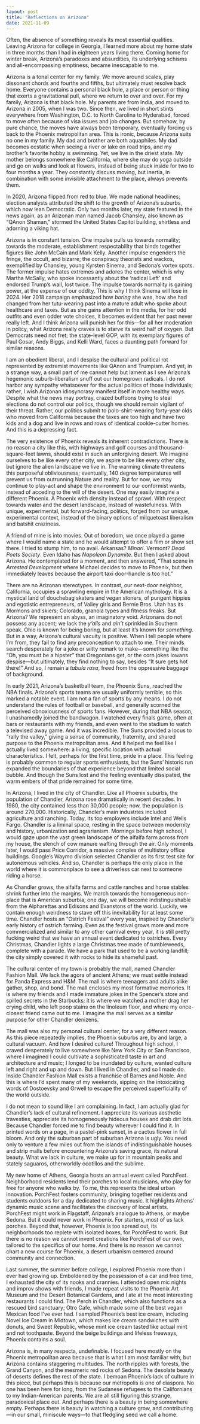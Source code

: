 ```yaml
---
layout: post
title: "Reflections on Arizona"
date: 2021-11-09
---
```


Often, the absence of something reveals its most essential qualities. Leaving Arizona for college in Georgia, I learned more about my home state in three months than I had in eighteen years living there. Coming home for winter break, Arizona’s paradoxes and absurdities, its underlying schisms and all-encompassing emptiness, became inescapable to me.

Arizona is a tonal center for my family. We move around scales, play dissonant chords and fourths and fifths, but ultimately must resolve back home. Everyone contains a personal black hole, a place or person or thing that exerts a gravitational pull, where we return to over and over. For my family, Arizona is that black hole. My parents are from India, and moved to Arizona in 2005, when I was two. Since then, we lived in short stints everywhere from Washington, D.C. to North Carolina to Hyderabad, forced to move often because of visa issues and job changes. But somehow, by pure chance, the moves have always been temporary, eventually forcing us back to the Phoenix metropolitan area. This is ironic, because Arizona suits no one in my family. My dad and brother are both aquaphiles. My dad becomes ecstatic when seeing a river or lake on road trips, and my brother’s favorite hobby is swimming. Yet, we live in the driest state. My mother belongs somewhere like California, where she may do yoga outside and go on walks and look at flowers, instead of being stuck inside for two to four months a year. They constantly discuss moving, but inertia, in combination with some invisible attachment to the place, always prevents them.

In 2020, Arizona flipped from red to blue. We made national headlines; election analysts attributed the shift to the growth of Arizona’s suburbs, which now lean Democratic. Only two months later, my state featured in the news again, as an Arizonan man named Jacob Chansley, also known as “QAnon Shaman,” stormed the United States Capitol building, shirtless and adorning a viking hat. 

Arizona is in constant tension. One impulse pulls us towards normality; towards the moderate, establishment respectability that binds together figures like John McCain and Mark Kelly. Another impulse engenders the fringe, the occult, and bizarre; the conspiracy theorists and wackos, exemplified by Chansley, young Kyrsten Sinema, and Sedona’s vortex spots. The former impulse hates extremes and adores the center, which is why Martha McSally, who spoke incessantly about the ‘radical Left’ and endorsed Trump’s wall, lost twice. The impulse towards normality is gaining power, at the expense of our oddity. This is why I think Sinema will lose in 2024\. Her 2018 campaign emphasized how *boring* she was, how she had changed from her tutu-wearing past into a mature adult who spoke about healthcare and taxes. But as she gains attention in the media, for her odd outfits and even odder vote choices, it becomes evident that her past never really left. And I think Arizona will punish her for this—for all her moderation in policy, what Arizona really craves is to starve its weird half of oxygen. But Democrats need not fret; the state-level GOP, with its exemplary figures of Paul Gosar, Andy Biggs, and Kelli Ward, faces a daunting path forward for similar reasons.

I am an obedient liberal, and I despise the cultural and political rot represented by extremist movements like QAnon and Trumpism. And yet, in a strange way, a small part of me cannot help but lament as I see Arizona’s hegemonic suburb-liberalism snuff out our homegrown radicals. I do not harbor any sympathy whatsoever for the actual politics of those individuals; rather, I wish Arizonan idiosyncrasy manifest itself in more healthy ways. Despite what the news may portray, crazed buffoons trying to steal elections do not control our politics, though we should remain vigilant of their threat. Rather, our politics submit to polo-shirt-wearing forty-year olds who moved from California because the taxes are too high and have two kids and a dog and live in rows and rows of identical cookie-cutter homes. And this is a depressing fact.

The very existence of Phoenix reveals its inherent contradictions. There is no reason a city like this, with highways and golf courses and thousand-square-feet lawns, should exist in such an unforgiving desert. We imagine ourselves to be like every other city, we aspire to be like every other city, but ignore the alien landscape we live in. The warming climate threatens this purposeful obliviousness; eventually, 140 degree temperatures will prevent us from outrunning Nature and reality. But for now, we may continue to play-act and shape the environment to our conformist wants, instead of acceding to the will of the desert. One may easily imagine a different Phoenix. A Phoenix with density instead of sprawl. With respect towards water and the desert landscape, instead of wastefulness. With unique, experimental, but forward-facing, politics, forged from our unique, experimental context, instead of the binary options of milquetoast liberalism and batshit craziness.

A friend of mine is into movies. Out of boredom, we once played a game where I would name a state and he would attempt to offer a film or show set there. I tried to stump him, to no avail. Arkansas? *Minari*. Vermont? *Dead Poets Society*. Even Idaho has *Napoleon Dynamite*. But then I asked about Arizona. He contemplated for a moment, and then answered, “That scene in *Arrested Development* where Michael decides to move to Phoenix, but then immediately leaves because the airport taxi door-handle is too hot.”

There are no Arizonan stereotypes. In contrast, our next-door neighbor, California, occupies a sprawling empire in the American mythology. It is a mystical land of douchebag skaters and vegan stoners, of pungent hippies and egotistic entrepreneurs, of Valley girls and Bernie Bros. Utah has its Mormons and skiers; Colorado, granola types and fitness freaks. But Arizona? We represent an abyss, an imaginatory void. Arizonans do not possess any accent; we lack the *y’alls* and *ain’t* sprinkled in Southern speak. Ohio is known for being boring, but at least it’s known for *something*. But in a way, Arizona’s cultural vacuity is positive. When I tell people where I’m from, they fail to find any preconception to attach to me. Their minds search desperately for a joke or witty remark to make—something like the “Oh, you must be a hipster” that Oregonians get, or the corn jokes Iowans despise—but ultimately, they find nothing to say, besides “It sure gets hot there\!” And so, I remain a *tabula rasa*, freed from the oppressive baggage of background.

In early 2021, Arizona’s basketball team, the Phoenix Suns, reached the NBA finals. Arizona’s sports teams are usually uniformly terrible, so this marked a notable event. I am not a fan of sports by any means. I do not understand the rules of football or baseball, and generally scorned the perceived obnoxiousness of sports fans. However, during that NBA season, I unashamedly joined the bandwagon. I watched every finals game, often at bars or restaurants with my friends, and even went to the stadium to watch a televised away game. And it was incredible. The Suns provided a locus to “rally the valley,” giving a sense of community, fraternity, and shared purpose to the Phoenix metropolitan area. And it helped me feel like I actually lived somewhere: a living, specific location with actual characteristics. I felt, perhaps for the first time, pride in a place. This feeling is probably common to regular sports enthusiasts, but the Suns’ historic run expanded the boundaries of that experience beyond that limited social bubble. And though the Suns lost and the feeling eventually dissipated, the warm embers of that pride remained for some time.

In Arizona, I lived in the city of Chandler. Like all Phoenix suburbs, the population of Chandler, Arizona rose dramatically in recent decades. In 1980, the city contained less than 30,000 people; now, the population is around 270,000. Historically, Chandler’s main industries included agriculture and ranching. Today, its top employers include Intel and Wells Fargo. Chandler is a liminal space, resting in the space between modernity and history, urbanization and agrarianism. Mornings before high school, I would gaze upon the vast green landscape of the alfalfa farm across from my house, the stench of cow manure wafting through the air. Only moments later, I would pass Price Corridor, a massive complex of multistory office buildings. Google’s Waymo division selected Chandler as its first test site for autonomous vehicles. And so, Chandler is perhaps the only place in the world where it is commonplace to see a driverless car next to someone riding a horse.

As Chandler grows, the alfalfa farms and cattle ranches and horse stables shrink further into the margins. We march towards the homogeneous non-place that is American suburbia; one day, we will become indistinguishable from the Alpharettas and Edisons and Evanstons of the world. Luckily, we contain enough weirdness to stave off this inevitability for at least some time. Chandler hosts an “Ostrich Festival” every year, inspired by Chandler’s early history of ostrich farming. Even as the festival grows more and more commercialized and similar to any other carnival every year, it is still pretty fucking weird that we have an annual event dedicated to ostriches. Every Christmas, Chandler lights a large Christmas tree made of tumbleweeds, complete with a parade. We have a park that used to be a working landfill; the city simply covered it with rocks to hide its shameful past. 

The cultural center of my town is probably the mall, named Chandler Fashion Mall. We lack the agora of ancient Athens; we must settle instead for Panda Express and H\&M. The mall is where teenagers and adults alike gather, shop, and bond. The mall encloses my most formative memories. It is where my friends and I made immature jokes in the Spencer’s store and spilled secrets in the Starbucks; it is where we watched a mother drag her crying child, who left poop stains on the linoleum floor, and where my once-closest friend came out to me. I imagine the mall serves as a similar purpose for other Chandler denizens.

The mall was also my personal cultural center, for a very different reason. As this piece repeatedly implies, the Phoenix suburbs are, by and large, a cultural vacuum. And how I desired culture\! Throughout high school, I craved desperately to live somewhere like New York City or San Francisco, where I imagined I could cultivate a sophisticated taste in art and architecture and music; I longed to be inundated by culture, wanted culture left and right and up and down. But I lived in Chandler, and so I made do. Inside Chandler Fashion Mall exists a franchise of Barnes and Noble. And this is where I’d spent many of my weekends, sipping on the intoxicating words of Dostoevsky and Orwell to escape the perceived superficiality of the world outside.

I do not mean to sound like I am complaining. In fact, I am actually glad for Chandler’s lack of cultural refinement. I appreciate its various aesthetic travesties, appreciate its homogeneously hideous houses and drab dirt lots. Because Chandler forced me to find beauty wherever I could find it. In printed words on a page, in a pastel-pink sunset, in a cactus flower in full bloom. And only the suburban part of suburban Arizona is ugly. You need only to venture a few miles out from the islands of indistinguishable houses and strip malls before encountering Arizona’s saving grace, its natural beauty. What we lack in culture, we make up for in mountain peaks and stately saguaros, otherworldly ocotillos and the sublime.

My new home of Athens, Georgia hosts an annual event called PorchFest. Neighborhood residents lend their porches to local musicians, who play for free for anyone who walks by. To me, this represents the ideal urban innovation. PorchFest fosters community, bringing together residents and students outdoors for a day dedicated to sharing music. It highlights Athens’ dynamic music scene and facilitates the discovery of local artists. PorchFest might work in Flagstaff, Arizona’s analogue to Athens, or maybe Sedona. But it could never work in Phoenix. For starters, most of us lack porches. Beyond that, however, Phoenix is too spread out, its neighborhoods too replete with isolated boxes, for PorchFest to work. But there is no reason we cannot invent creations like PorchFest of our own, tailored to the specifics of our home. And there is no reason we cannot chart a new course for Phoenix, a desert urbanism centered around community and connection.

Last summer, the summer before college, I explored Phoenix more than I ever had growing up. Emboldened by the possession of a car and free time, I exhausted the city of its nooks and crannies. I attended open mic nights and improv shows with friends, I made repeat visits to the Phoenix Art Museum and the Desert Botanical Gardens, and I ate at the most interesting restaurants I could find. The Perch in Chandler, which also functions as a rescued bird sanctuary; Otro Cafe, which made some of the best vegan Mexican food I've ever had. I sampled Phoenix’s best ice cream, including Novel Ice Cream in Midtown, which makes ice cream sandwiches with donuts, and Sweet Republic, whose mint ice cream tasted like actual mint and not toothpaste. Beyond the beige buildings and lifeless freeways, Phoenix contains a soul.

Arizona is, in many respects, undefinable. I focused here mostly on the Phoenix metropolitan area because that is what I am most familiar with, but Arizona contains staggering multitudes. The north ripples with forests, the Grand Canyon, and the mesmeric red rocks of Sedona. The desolate beauty of deserts defines the rest of the state. I bemoan Phoenix’s lack of culture in this piece, but perhaps this is because our metropolis is one of diaspora. No one has been here for long, from the Sudanese refugees to the Californians to my Indian-American parents. We are all still figuring this strange, paradoxical place out. And perhaps there is a beauty in being somewhere empty. Perhaps there is beauty in watching a culture grow, and contributing—in our small, miniscule ways—to that fledgling seed we call a home.